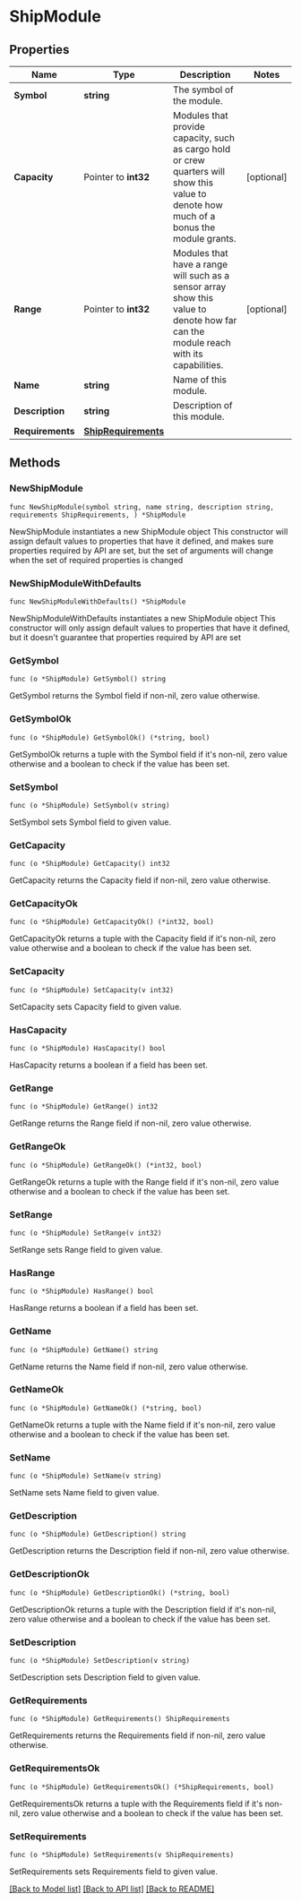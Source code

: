 # ShipModule

## Properties

Name | Type | Description | Notes
------------ | ------------- | ------------- | -------------
**Symbol** | **string** | The symbol of the module. | 
**Capacity** | Pointer to **int32** | Modules that provide capacity, such as cargo hold or crew quarters will show this value to denote how much of a bonus the module grants. | [optional] 
**Range** | Pointer to **int32** | Modules that have a range will such as a sensor array show this value to denote how far can the module reach with its capabilities. | [optional] 
**Name** | **string** | Name of this module. | 
**Description** | **string** | Description of this module. | 
**Requirements** | [**ShipRequirements**](ShipRequirements.md) |  | 

## Methods

### NewShipModule

`func NewShipModule(symbol string, name string, description string, requirements ShipRequirements, ) *ShipModule`

NewShipModule instantiates a new ShipModule object
This constructor will assign default values to properties that have it defined,
and makes sure properties required by API are set, but the set of arguments
will change when the set of required properties is changed

### NewShipModuleWithDefaults

`func NewShipModuleWithDefaults() *ShipModule`

NewShipModuleWithDefaults instantiates a new ShipModule object
This constructor will only assign default values to properties that have it defined,
but it doesn't guarantee that properties required by API are set

### GetSymbol

`func (o *ShipModule) GetSymbol() string`

GetSymbol returns the Symbol field if non-nil, zero value otherwise.

### GetSymbolOk

`func (o *ShipModule) GetSymbolOk() (*string, bool)`

GetSymbolOk returns a tuple with the Symbol field if it's non-nil, zero value otherwise
and a boolean to check if the value has been set.

### SetSymbol

`func (o *ShipModule) SetSymbol(v string)`

SetSymbol sets Symbol field to given value.


### GetCapacity

`func (o *ShipModule) GetCapacity() int32`

GetCapacity returns the Capacity field if non-nil, zero value otherwise.

### GetCapacityOk

`func (o *ShipModule) GetCapacityOk() (*int32, bool)`

GetCapacityOk returns a tuple with the Capacity field if it's non-nil, zero value otherwise
and a boolean to check if the value has been set.

### SetCapacity

`func (o *ShipModule) SetCapacity(v int32)`

SetCapacity sets Capacity field to given value.

### HasCapacity

`func (o *ShipModule) HasCapacity() bool`

HasCapacity returns a boolean if a field has been set.

### GetRange

`func (o *ShipModule) GetRange() int32`

GetRange returns the Range field if non-nil, zero value otherwise.

### GetRangeOk

`func (o *ShipModule) GetRangeOk() (*int32, bool)`

GetRangeOk returns a tuple with the Range field if it's non-nil, zero value otherwise
and a boolean to check if the value has been set.

### SetRange

`func (o *ShipModule) SetRange(v int32)`

SetRange sets Range field to given value.

### HasRange

`func (o *ShipModule) HasRange() bool`

HasRange returns a boolean if a field has been set.

### GetName

`func (o *ShipModule) GetName() string`

GetName returns the Name field if non-nil, zero value otherwise.

### GetNameOk

`func (o *ShipModule) GetNameOk() (*string, bool)`

GetNameOk returns a tuple with the Name field if it's non-nil, zero value otherwise
and a boolean to check if the value has been set.

### SetName

`func (o *ShipModule) SetName(v string)`

SetName sets Name field to given value.


### GetDescription

`func (o *ShipModule) GetDescription() string`

GetDescription returns the Description field if non-nil, zero value otherwise.

### GetDescriptionOk

`func (o *ShipModule) GetDescriptionOk() (*string, bool)`

GetDescriptionOk returns a tuple with the Description field if it's non-nil, zero value otherwise
and a boolean to check if the value has been set.

### SetDescription

`func (o *ShipModule) SetDescription(v string)`

SetDescription sets Description field to given value.


### GetRequirements

`func (o *ShipModule) GetRequirements() ShipRequirements`

GetRequirements returns the Requirements field if non-nil, zero value otherwise.

### GetRequirementsOk

`func (o *ShipModule) GetRequirementsOk() (*ShipRequirements, bool)`

GetRequirementsOk returns a tuple with the Requirements field if it's non-nil, zero value otherwise
and a boolean to check if the value has been set.

### SetRequirements

`func (o *ShipModule) SetRequirements(v ShipRequirements)`

SetRequirements sets Requirements field to given value.



[[Back to Model list]](../README.md#documentation-for-models) [[Back to API list]](../README.md#documentation-for-api-endpoints) [[Back to README]](../README.md)



